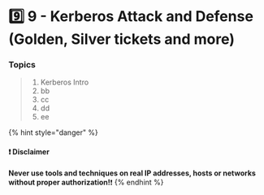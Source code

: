 # 9️⃣ 9 - Kerberos Attack and Defense (Golden, Silver tickets and more)

### Topics

> 1. Kerberos Intro
> 2. bb
> 3. cc
> 4. dd
> 5. ee







{% hint style="danger" %}
#### ❗ Disclaimer&#x20;

**Never use tools and techniques on real IP addresses, hosts or networks without proper     authorization!**❗
{% endhint %}
